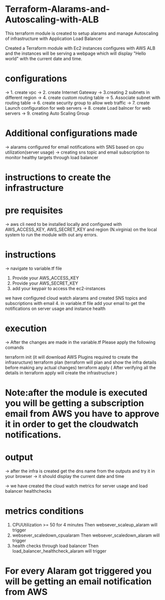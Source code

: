 # Terraform-Alarams-and-Autoscaling-with-ALB
This terraform module is created to setup alarams and manage Autoscaling of infrastructure with Application Load Balancer

Created a Terraform module with Ec2 instances configures with AWS ALB and the instances will be serving a webpage which will display "Hello world" with the current date and time.

# configurations
-> 1. create vpc
-> 2. create Internet Gateway
-> 3.creating 2 subnets in different region
-> 4. create custom routing table
-> 5. Associate subnet with routing table
-> 6. create security group to allow web traffic
-> 7. create Launch configuration for web servers
-> 8. create Load balncer for web servers
-> 9. creating Auto Scaling Group

# Additional configurations made
-> alarams configured for email notifications with SNS based on cpu utilization(server usage)
-> creating sns topic and email subscription to monitor healthy targets through load balancer

# instructions to create the infrastructure
  
  # pre requisites
  -> aws cli need to  be installed locally and configured with AWS_ACCESS_KEY, AWS_SECRET_KEY and region (N.virginia) on the local system to run the module with out any errors.

# instructions
-> navigate to variable.tf file 
   1. Provide your AWS_ACCESS_KEY
   2. Provide your AWS_SECRET_KEY
   3. add your keypair to access the ec2-instances

we have configured cloud watch alarams and created SNS topics and subscriptions with email
   4. in variable.tf file add your email to get the notifications on server usage and instance health 

# execution
-> After the changes are made in the variable.tf  Please apply the following comands

terraform init    (it will download AWS Plugins required to create the infrasructure)
terraform plan    (terraform will plan and show the infra details before making any actual changes)
terraform apply   ( After verifying all the details in terraform apply will create the infrastructure )

# Note:after the module is executed you will be getting a subscription email from AWS you have to approve it in order  to get the cloudwatch notifications.

# output
-> after the infra is created get the dns name from the outputs and try it in your browser
   -> it should display the current date and time
   
-> we have created the cloud watch metrics for server usage and load balancer healthchecks
  
  # metrics conditions
  1. CPUUtilization >= 50 for 4 minutes   Then   websever_scaleup_alaram will trigger 
  2. websever_scaledown_cpualaram         Then   websever_scaledown_alaram will trigger
  3. health checks through load balancer  Then   load_balancer_healthcheck_alaram will trigger

# For every Alaram got triggered you will be getting an email notification from AWS
